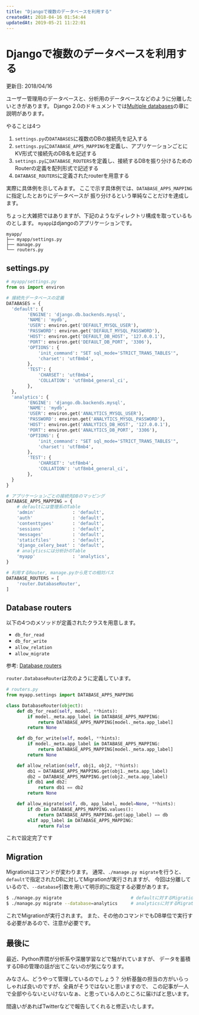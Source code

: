 ```yaml
---
title: "Djangoで複数のデータベースを利用する"
createdAt: 2018-04-16 01:54:44
updatedAt: 2019-05-21 11:22:01
---
```


# Djangoで複数のデータベースを利用する

<p id="updated_at">更新日: <time dateTime="2018-04-16T01:00">2018/04/16</time></p>

ユーザー管理用のデータベースと、分析用のデータベースなどのように分離したいときがあります。
Django 2.0のドキュメントでは[Multiple databases](https://docs.djangoproject.com/en/2.0/topics/db/multi-db/)の章に説明があります。

やることは4つ

1. `settings.py`の`DATABASES`に複数のDBの接続先を記入する
1. `settings.py`に`DATABASE_APPS_MAPPING`を定義し、アプリケーションごとにKV形式で接続先のDB名を記述する
1. `settings.py`に`DATABASE_ROUTERS`を定義し、接続するDBを振り分けるためのRouterの定義を配列形式で記述する
1. `DATABASE_ROUTERS`に定義されたrouterを用意する

実際に具体例を示してみます。
ここで示す具体例では、`DATABASE_APPS_MAPPING`に指定したとおりにデータベースが
振り分けるという単純なことだけを達成します。

ちょっと大雑把ではありますが、下記のようなディレクトリ構成を取っているものとします。
`myapp`はdjangoのアプリケーションです。

```
myapp/
├── myapp/settings.py
├── manage.py
└── routers.py
```

## settings.py

```python
# myapp/settings.py
from os import environ

# 接続先データベースの定義
DATABASES = {
  'default': {
        'ENGINE': 'django.db.backends.mysql',
        'NAME': 'mydb',
        'USER': environ.get('DEFAULT_MYSQL_USER'),
        'PASSWORD': environ.get('DEFAULT_MYSQL_PASSWORD'),
        'HOST': environ.get('DEFAULT_DB_HOST', '127.0.0.1'),
        'PORT': environ.get('DEFAULT_DB_PORT', '3306'),
        'OPTIONS': {
            'init_command': "SET sql_mode='STRICT_TRANS_TABLES'",
            'charset': 'utf8mb4',
        },
        'TEST': {
            'CHARSET': 'utf8mb4',
            'COLLATION': 'utf8mb4_general_ci',
        },
  },
  'analytics': {
        'ENGINE': 'django.db.backends.mysql',
        'NAME': 'mydb',
        'USER': environ.get('ANALYTICS_MYSQL_USER'),
        'PASSWORD': environ.get('ANALYTICS_MYSQL_PASSWORD'),
        'HOST': environ.get('ANALYTICS_DB_HOST', '127.0.0.1'),
        'PORT': environ.get('ANALYTICS_DB_PORT', '3306'),
        'OPTIONS': {
            'init_command': "SET sql_mode='STRICT_TRANS_TABLES'",
            'charset': 'utf8mb4',
        },
        'TEST': {
            'CHARSET': 'utf8mb4',
            'COLLATION': 'utf8mb4_general_ci',
        },
  }
}

# アプリケーションごとの接続先DBのマッピング
DATABASE_APPS_MAPPING = {
    # defaultには管理系のTable
    'admin'              : 'default',
    'auth'               : 'default',
    'contenttypes'       : 'default',
    'sessions'           : 'default',
    'messages'           : 'default',
    'staticfiles'        : 'default',
    'django_celery_beat' : 'default',
    # analyticsには分析計のTable
    'myapp'              : 'analytics',
}

# 利用するRouter, manage.pyから見ての相対パス
DATABASE_ROUTERS = [
    'router.DatabaseRouter',
]
```

## Database routers

以下の4つのメソッドが定義されたクラスを用意します。

- `db_for_read`
- `db_for_write`
- `allow_relation`
- `allow_migrate`

参考: [Database routers](https://docs.djangoproject.com/en/2.0/topics/db/multi-db/#database-routers)

`router.DatabaseRouter`は次のように定義しています。

```python
# routers.py
from myapp.settings import DATABASE_APPS_MAPPING

class DatabaseRouter(object):
    def db_for_read(self, model, **hints):
        if model._meta.app_label in DATABASE_APPS_MAPPING:
            return DATABASE_APPS_MAPPING[model._meta.app_label]
        return None

    def db_for_write(self, model, **hints):
        if model._meta.app_label in DATABASE_APPS_MAPPING:
            return DATABASE_APPS_MAPPING[model._meta.app_label]
        return None

    def allow_relation(self, obj1, obj2, **hints):
        db1 = DATABASE_APPS_MAPPING.get(obj1._meta.app_label)
        db2 = DATABASE_APPS_MAPPING.get(obj2._meta.app_label)
        if db1 and db2:
            return db1 == db2
        return None

    def allow_migrate(self, db, app_label, model=None, **hints):
        if db in DATABASE_APPS_MAPPING.values():
            return DATABASE_APPS_MAPPING.get(app_label) == db
        elif app_label in DATABASE_APPS_MAPPING:
            return False
```

これで設定完了です

## Migration

Migrationはコマンドが変わります。
通常、`./manage.py migrate`を行うと、`default`で指定されたDBに対してMigrationが実行されますが、
今回は分離しているので、`--database`引数を用いて明示的に指定する必要があります。

```bash
$ ./manage.py migrate                          # defaultに対するMigration
$ ./manage.py migrate --database=analytics     # analyticsに対するMigration
```

これでMigrationが実行されます。
また、その他のコマンドでもDB単位で実行する必要があるので、注意が必要です。


## 最後に

最近、Python界隈が分析系や深層学習などで騒がれていますが、
データを蓄積するDBの管理の話が出てこないのが気になります。

みなさん、どうやって管理しているのでしょう？
分析基盤の担当の方がいらっしゃれば良いのですが、全員がそうではないと思いますので、
この記事が一人で全部やらないといけないなぁ、と思っている人のところに届けばと思います。

間違いがあればTwitterなどで報告してくれると修正いたします。


